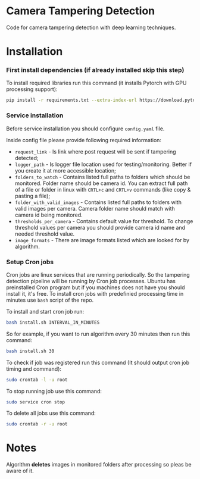 # Camera Tampering Detection
Code for camera tampering detection with deep learning techniques.

# Installation

### First install dependencies (if already installed skip this step)

To install required libraries run this command (it installs Pytorch with GPU processing support): 
```bash
pip install -r requirements.txt --extra-index-url https://download.pytorch.org/whl/cu116
```

### Service installation

Before service installation you should configure `config.yaml` file.

Inside config file please provide following required information:

- `request_link` - Is link where post request will be sent if tampering detected;
- `logger_path` - Is logger file location used for testing/monitoring. Better if you create it at more accessible location;
- `folders_to_watch` - Contains listed full paths to folders which should be monitored. Folder name should be camera id. You can extract full path of a file or folder in
linux with `CRTL+c` and `CRTL+v` commands (like copy & pasting a file);
- `folder_with_valid_images` - Contains listed full paths to folders with valid images per camera. 
Camera folder name should match with camera id being monitored.
- `thresholds_per_camera` - Contains default value for threshold. To change threshold values per camera you should 
provide camera id name and needed threshold value.
- `image_formats` - There are image formats listed which are looked for by algorithm.

### Setup Cron jobs

Cron jobs are linux services that are running periodically.
So the tampering detection pipeline will be running by Cron job processes. 
Ubuntu has preinstalled Cron program but if you machines does not have you should install it, it's free.
To install cron jobs with predefinied processing time in minutes use `bash` script of the repo.

To install and start cron job run:
```bash
bash install.sh INTERVAL_IN_MINUTES
```

So for example, if you want to run algorithm every 30 minutes then run this command:
```bash
bash install.sh 30
```

To check if job was registered run this command (It should output cron job timing and command):
```bash
sudo crontab -l -u root
```

To stop running job use this command:
```bash
sudo service cron stop
```

To delete all jobs use this command:
```bash
sudo crontab -r -u root
```

# Notes

Algorithm **deletes** images in monitored folders after processing so pleas be aware of it.